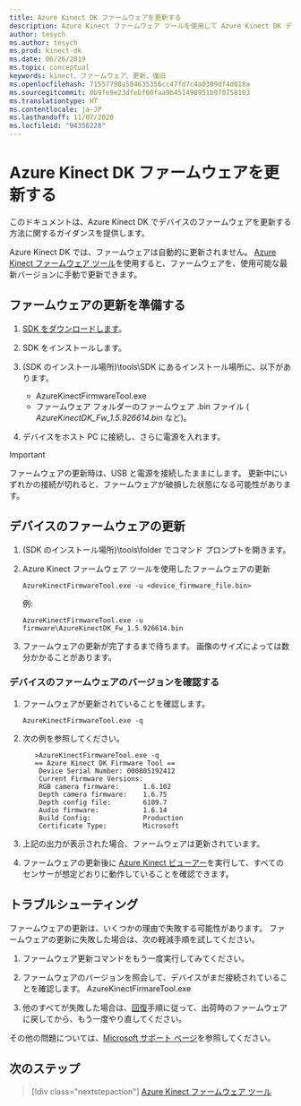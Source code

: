 ```yaml
---
title: Azure Kinect DK ファームウェアを更新する
description: Azure Kinect ファームウェア ツールを使用して Azure Kinect DK デバイス ファームウェアを更新する方法について説明します。
author: tesych
ms.author: tesych
ms.prod: kinect-dk
ms.date: 06/26/2019
ms.topic: conceptual
keywords: kinect、ファームウェア、更新、復旧
ms.openlocfilehash: 71557798a584635356cc47fd7c4a0309df4d018a
ms.sourcegitcommit: 0b9fe9e23dfebf60faa9b451498951b970758103
ms.translationtype: HT
ms.contentlocale: ja-JP
ms.lasthandoff: 11/07/2020
ms.locfileid: "94356228"
---
```

# <a name="update-azure-kinect-dk-firmware"></a>Azure Kinect DK ファームウェアを更新する

このドキュメントは、Azure Kinect DK でデバイスのファームウェアを更新する方法に関するガイダンスを提供します。

Azure Kinect DK では、ファームウェアは自動的に更新されません。 [Azure Kinect ファームウェア ツール](azure-kinect-firmware-tool.md)を使用すると、ファームウェアを、使用可能な最新バージョンに手動で更新できます。

## <a name="prepare-for-firmware-update"></a>ファームウェアの更新を準備する

1. [SDK をダウンロードします](sensor-sdk-download.md)。
2. SDK をインストールします。
3. (SDK のインストール場所)\tools\SDK にあるインストール場所に、以下があります。

    - AzureKinectFirmwareTool.exe
    - ファームウェア フォルダーのファームウェア .bin ファイル ( *AzureKinectDK_Fw_1.5.926614.bin* など)。

4. デバイスをホスト PC に接続し、さらに電源を入れます。

> [!IMPORTANT]
> ファームウェアの更新時は、USB と電源を接続したままにします。 更新中にいずれかの接続が切れると、ファームウェアが破損した状態になる可能性があります。

## <a name="update-device-firmware"></a>デバイスのファームウェアの更新

1. (SDK のインストール場所)\tools\folder でコマンド プロンプトを開きます。
2. Azure Kinect ファームウェア ツールを使用したファームウェアの更新

    `AzureKinectFirmwareTool.exe -u <device_firmware_file.bin>`

    例:

    `AzureKinectFirmwareTool.exe -u firmware\AzureKinectDK_Fw_1.5.926614.bin`

3. ファームウェアの更新が完了するまで待ちます。 画像のサイズによっては数分かかることがあります。

### <a name="verify-device-firmware-version"></a>デバイスのファームウェアのバージョンを確認する

1. ファームウェアが更新されていることを確認します。

    `AzureKinectFirmwareTool.exe -q`

2. 次の例を参照してください。

    ```console
       >AzureKinectFirmwareTool.exe -q
       == Azure Kinect DK Firmware Tool ==
        Device Serial Number: 000805192412
        Current Firmware Versions:
        RGB camera firmware:      1.6.102
        Depth camera firmware:    1.6.75
        Depth config file:        6109.7
        Audio firmware:           1.6.14
        Build Config:             Production
        Certificate Type:         Microsoft
    ```

3. 上記の出力が表示された場合、ファームウェアは更新されています。

4. ファームウェアの更新後に [Azure Kinect ビューアー](azure-kinect-viewer.md)を実行して、すべてのセンサーが想定どおりに動作していることを確認できます。

## <a name="troubleshooting"></a>トラブルシューティング

ファームウェアの更新は、いくつかの理由で失敗する可能性があります。 ファームウェアの更新に失敗した場合は、次の軽減手順を試してください。

1. ファームウェア更新コマンドをもう一度実行してみてください。

2. ファームウェアのバージョンを照会して、デバイスがまだ接続されていることを確認します。        AzureKinectFirmareTool.exe

3. 他のすべてが失敗した場合は、[回復](https://support.microsoft.com/help/4494277/reset-azure-kinect-dk)手順に従って、出荷時のファームウェアに戻してから、もう一度やり直してください。

その他の問題については、[Microsoft サポート ページ](./index.yml)を参照してください。

## <a name="next-steps"></a>次のステップ

> [!div class="nextstepaction"]
>[Azure Kinect ファームウェア ツール](azure-kinect-firmware-tool.md)